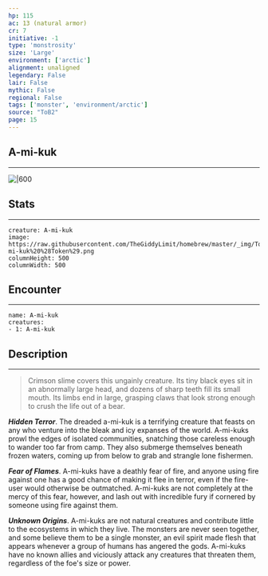 ```yaml
---
hp: 115
ac: 13 (natural armor)
cr: 7
initiative: -1
type: 'monstrosity'    
size: 'Large'
environment: ['arctic']
alignment: unaligned
legendary: False
lair: False
mythic: False
regional: False
tags: ['monster', 'environment/arctic']
source: "ToB2"
page: 15
---
```


## A-mi-kuk
---

![|600](https://raw.githubusercontent.com/TheGiddyLimit/homebrew/master/_img/ToB2/creature/A-mi-kuk.webp)

## Stats
---

```statblock
creature: A-mi-kuk
image: https://raw.githubusercontent.com/TheGiddyLimit/homebrew/master/_img/ToB2/creature/token/A-mi-kuk%20%28Token%29.png
columnHeight: 500
columnWidth: 500
```

## Encounter
---

```encounter-table
name: A-mi-kuk
creatures:
- 1: A-mi-kuk
```

## Description
---
>Crimson slime covers this ungainly creature. Its tiny black eyes sit in an abnormally large head, and dozens of sharp teeth fill its small mouth. Its limbs end in large, grasping claws that look strong enough to crush the life out of a bear.

**_Hidden Terror_**. The dreaded a-mi-kuk is a terrifying creature that feasts on any who venture into the bleak and icy expanses of the world. A-mi-kuks prowl the edges of isolated communities, snatching those careless enough to wander too far from camp. They also submerge themselves beneath frozen waters, coming up from below to grab and strangle lone fishermen.

**_Fear of Flames_**. A-mi-kuks have a deathly fear of fire, and anyone using fire against one has a good chance of making it flee in terror, even if the fire-user would otherwise be outmatched. A-mi-kuks are not completely at the mercy of this fear, however, and lash out with incredible fury if cornered by someone using fire against them.

**_Unknown Origins_**. A-mi-kuks are not natural creatures and contribute little to the ecosystems in which they live. The monsters are never seen together, and some believe them to be a single monster, an evil spirit made flesh that appears whenever a group of humans has angered the gods. A-mi-kuks have no known allies and viciously attack any creatures that threaten them, regardless of the foe's size or power.






